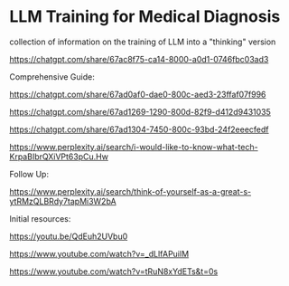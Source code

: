# LLM Training for Medical Diagnosis
collection of information on the training of LLM into a "thinking" version


https://chatgpt.com/share/67ac8f75-ca14-8000-a0d1-0746fbc03ad3

Comprehensive Guide:

https://chatgpt.com/share/67ad0af0-dae0-800c-aed3-23ffaf07f996

https://chatgpt.com/share/67ad1269-1290-800d-82f9-d412d9431035

https://chatgpt.com/share/67ad1304-7450-800c-93bd-24f2eeecfedf


https://www.perplexity.ai/search/i-would-like-to-know-what-tech-KrpaBIbrQXiVPt63pCu.Hw

Follow Up:

https://www.perplexity.ai/search/think-of-yourself-as-a-great-s-ytRMzQLBRdy7tapMi3W2bA


Initial resources:

https://youtu.be/QdEuh2UVbu0

https://www.youtube.com/watch?v=_dLlfAPuilM

https://www.youtube.com/watch?v=tRuN8xYdETs&t=0s
